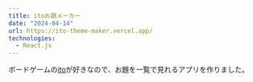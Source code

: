 ```yaml
---
title: itoお題メーカー
date: "2024-04-14"
url: https://ito-theme-maker.vercel.app/
technologies:
  - React.js
---
```


ボードゲームの[ito](https://arclightgames.jp/product/ito/)が好きなので、お題を一覧で見れるアプリを作りました。
